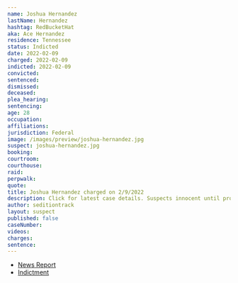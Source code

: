 ```yaml
---
name: Joshua Hernandez
lastName: Hernandez
hashtag: RedBucketHat
aka: Ace Hernandez
residence: Tennessee
status: Indicted
date: 2022-02-09
charged: 2022-02-09
indicted: 2022-02-09
convicted:
sentenced:
dismissed:
deceased:
plea_hearing:
sentencing:
age: 28
occupation:
affiliations:
jurisdiction: Federal
image: /images/preview/joshua-hernandez.jpg
suspect: joshua-hernandez.jpg
booking:
courtroom:
courthouse:
raid:
perpwalk:
quote:
title: Joshua Hernandez charged on 2/9/2022
description: Click for latest case details. Suspects innocent until proven guilty.
author: seditiontrack
layout: suspect
published: false
caseNumber:
videos:
charges:
sentence:
---
```

- [News Report](https://www.localmemphis.com/article/news/crime/memphis-man-arrested-in-connection-to-capitol-riots/522-748ccd8d-bc7a-479b-a47a-ad3ac4326bff)
- [Indictment](https://www.justice.gov/usao-dc/press-release/file/1476471/download)

